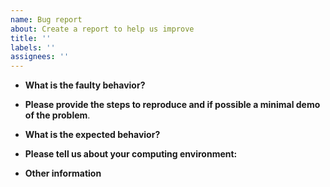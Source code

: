 ```yaml
---
name: Bug report
about: Create a report to help us improve
title: ''
labels: ''
assignees: ''
---
```


- **What is the faulty behavior?**

- **Please provide the steps to reproduce and if possible a minimal demo of the problem**.

- **What is the expected behavior?**

- **Please tell us about your computing environment:**

- **Other information**
